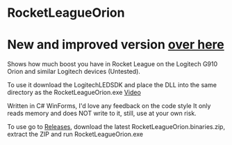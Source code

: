 # RocketLeagueOrion
# New and improved version [over here](https://github.com/SpoinkyNL/Artemis)
Shows how much boost you have in Rocket League on the Logitech G910 Orion and similar Logitech devices (Untested).

To use it download the LogitechLEDSDK and place the DLL into the same directory as the RocketLeagueOrion.exe
[Video](https://www.youtube.com/watch?v=L8rqFGaPeTg)

Written in C# WinForms, I'd love any feedback on the code style
It only reads memory and does NOT write to it, still, use at your own risk.

To use go to [Releases](https://github.com/SpoinkyNL/RocketLeagueOrion/releases), download the latest RocketLeagueOrion.binaries.zip, extract the ZIP and run RocketLeagueOrion.exe
